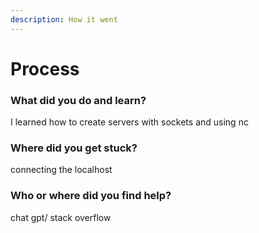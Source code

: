 ```yaml
---
description: How it went
---
```


# Process

### What did you do and learn?&#x20;

I learned how to create servers with sockets and using nc

### Where did you get stuck?&#x20;

connecting the localhost&#x20;

### Who or where did you find help?

chat gpt/ stack overflow&#x20;
